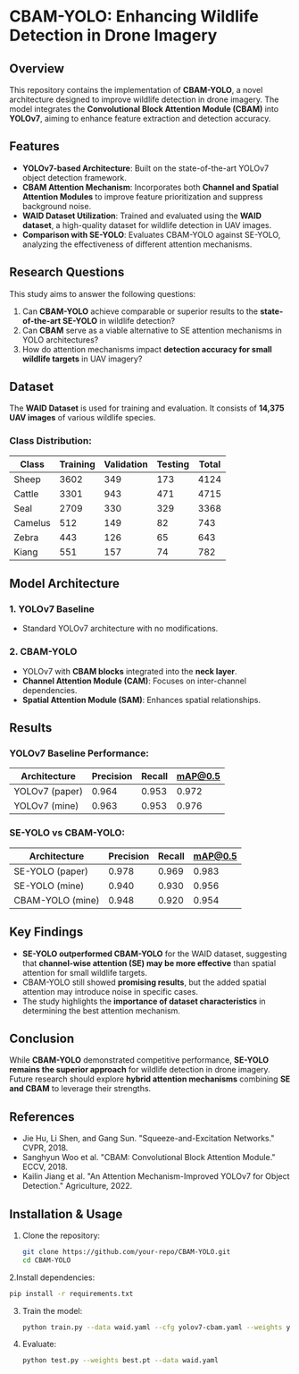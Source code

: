 # CBAM-YOLO: Enhancing Wildlife Detection in Drone Imagery

## Overview
This repository contains the implementation of **CBAM-YOLO**, a novel architecture designed to improve wildlife detection in drone imagery. The model integrates the **Convolutional Block Attention Module (CBAM)** into **YOLOv7**, aiming to enhance feature extraction and detection accuracy.

## Features
- **YOLOv7-based Architecture**: Built on the state-of-the-art YOLOv7 object detection framework.
- **CBAM Attention Mechanism**: Incorporates both **Channel and Spatial Attention Modules** to improve feature prioritization and suppress background noise.
- **WAID Dataset Utilization**: Trained and evaluated using the **WAID dataset**, a high-quality dataset for wildlife detection in UAV images.
- **Comparison with SE-YOLO**: Evaluates CBAM-YOLO against SE-YOLO, analyzing the effectiveness of different attention mechanisms.

## Research Questions
This study aims to answer the following questions:
1. Can **CBAM-YOLO** achieve comparable or superior results to the **state-of-the-art SE-YOLO** in wildlife detection?
2. Can **CBAM** serve as a viable alternative to SE attention mechanisms in YOLO architectures?
3. How do attention mechanisms impact **detection accuracy for small wildlife targets** in UAV imagery?

## Dataset
The **WAID Dataset** is used for training and evaluation. It consists of **14,375 UAV images** of various wildlife species.

### Class Distribution:
| Class   | Training | Validation | Testing | Total |
|---------|----------|-----------|---------|--------|
| Sheep   | 3602     | 349       | 173     | 4124   |
| Cattle  | 3301     | 943       | 471     | 4715   |
| Seal    | 2709     | 330       | 329     | 3368   |
| Camelus | 512      | 149       | 82      | 743    |
| Zebra   | 443      | 126       | 65      | 643    |
| Kiang   | 551      | 157       | 74      | 782    |

## Model Architecture
### 1. YOLOv7 Baseline
- Standard YOLOv7 architecture with no modifications.

### 2. CBAM-YOLO
- YOLOv7 with **CBAM blocks** integrated into the **neck layer**.
- **Channel Attention Module (CAM)**: Focuses on inter-channel dependencies.
- **Spatial Attention Module (SAM)**: Enhances spatial relationships.

## Results
### YOLOv7 Baseline Performance:
| Architecture | Precision | Recall | mAP@0.5 |
|-------------|-----------|--------|---------|
| YOLOv7 (paper) | 0.964 | 0.953  | 0.972   |
| YOLOv7 (mine)  | 0.963 | 0.953  | 0.976   |

### SE-YOLO vs CBAM-YOLO:
| Architecture | Precision | Recall | mAP@0.5 |
|-------------|-----------|--------|---------|
| SE-YOLO (paper) | 0.978 | 0.969  | 0.983   |
| SE-YOLO (mine)  | 0.940 | 0.930  | 0.956   |
| CBAM-YOLO (mine)| 0.948 | 0.920  | 0.954   |

## Key Findings
- **SE-YOLO outperformed CBAM-YOLO** for the WAID dataset, suggesting that **channel-wise attention (SE) may be more effective** than spatial attention for small wildlife targets.
- CBAM-YOLO still showed **promising results**, but the added spatial attention may introduce noise in specific cases.
- The study highlights the **importance of dataset characteristics** in determining the best attention mechanism.

## Conclusion
While **CBAM-YOLO** demonstrated competitive performance, **SE-YOLO remains the superior approach** for wildlife detection in drone imagery. Future research should explore **hybrid attention mechanisms** combining **SE and CBAM** to leverage their strengths.

## References
- Jie Hu, Li Shen, and Gang Sun. "Squeeze-and-Excitation Networks." CVPR, 2018.
- Sanghyun Woo et al. "CBAM: Convolutional Block Attention Module." ECCV, 2018.
- Kailin Jiang et al. "An Attention Mechanism-Improved YOLOv7 for Object Detection." Agriculture, 2022.

## Installation & Usage
1. Clone the repository:
   ```bash
   git clone https://github.com/your-repo/CBAM-YOLO.git
   cd CBAM-YOLO
   ```

2.Install dependencies:
   ```bash
   pip install -r requirements.txt
   ```

3. Train the model:
   ```bash
   python train.py --data waid.yaml --cfg yolov7-cbam.yaml --weights yolov7.pt
   ```

4. Evaluate:
   ```bash
   python test.py --weights best.pt --data waid.yaml
   ```
   
